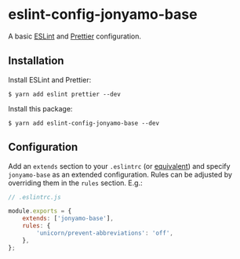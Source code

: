 # eslint-config-jonyamo-base

A basic [ESLint](https://eslint.org) and [Prettier](https://prettier.io) configuration.

## Installation

Install ESLint and Prettier:

```shell
$ yarn add eslint prettier --dev
```

Install this package:

```shell
$ yarn add eslint-config-jonyamo-base --dev
```

## Configuration

Add an `extends` section to your `.eslintrc` (or [equivalent](https://eslint.org/docs/user-guide/configuring#configuration-file-formats)) and specify `jonyamo-base` as an extended configuration. Rules can be adjusted by overriding them in the `rules` section. E.g.:

```js
// .eslintrc.js

module.exports = {
    extends: ['jonyamo-base'],
    rules: {
        'unicorn/prevent-abbreviations': 'off',
    },
};
```
